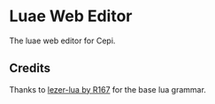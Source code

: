 # Luae Web Editor
The luae web editor for Cepi.

## Credits

Thanks to [lezer-lua by R167](https://github.com/R167/lezer-lua) for the base lua grammar.